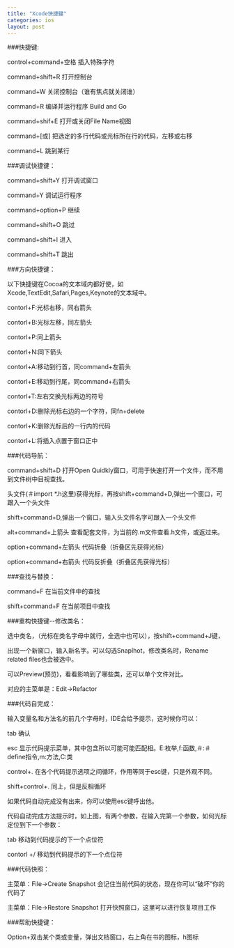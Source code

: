 ```yaml
---
title: "Xcode快捷鍵"
categories: ios
layout: post
---
```


###快捷键:

control+command+空格  插入特殊字符

command+shift+R     打开控制台

command+W             关闭控制台（谁有焦点就关闭谁）

command+R              编译并运行程序 Build and Go

command+shif+E      打开或关闭File Name视图

command+[或]          把选定的多行代码或光标所在行的代码，左移或右移

command+L              跳到某行

 

###调试快捷键：

command+shift+Y     打开调试窗口

command+Y                   调试运行程序

command+option+P      继续

command+shift+O        跳过

command+shift+I         进入

command+shift+T        跳出

 
###方向快捷键：

以下快捷键在Cocoa的文本域内都好使，如Xcode,TextEdit,Safari,Pages,Keynote的文本域中。

contorl+F:光标右移，同右箭头

contorl+B:光标左移，同左箭头

contorl+P:同上箭头

contorl+N:同下箭头

contorl+A:移动到行首，同command+左箭头

contorl+E:移动到行尾，同command+右箭头

contorl+T:左右交换光标两边的符号

contorl+D:删除光标右边的一个字符，同fn+delete

contorl+K:删除光标后的一行内的代码

contorl+L:将插入点置于窗口正中

 

###代码导航：

command+shift+D  打开Open Quidkly窗口，可用于快速打开一个文件，而不用到文件树中目视查找。

头文件(＃import *.h这里)获得光标，再按shift+command+D,弹出一个窗口，可跟入一个头文件

shift+command+D,弹出一个窗口，输入头文件名字可跟入一个头文件

alt+command+上箭头  查看配套文件，为当前的.m文件查看.h文件，或返过来。

option+command+左箭头  代码折叠（折叠区先获得光标）

option+command+右箭头  代码反折叠（折叠区先获得光标）


###查找与替换：

command+F              在当前文件中的查找

shift+command+F     在当前项目中查找

###重构快捷键--修改类名：

选中类名，（光标在类名字母中就行，全选中也可以），按shift+command+J键，

出现一个新窗口，输入新名字。可以勾选Snaplhot，修改类名时，Rename related files也会被选中。

可以Preview(预览)，看看影响到了哪些类，还可以单个文件对比。

对应的主菜单是：Edit->Refactor


###代码自完成：

输入变量名和方法名的前几个字母时，IDE会给予提示，这时候你可以：

tab 确认

esc 显示代码提示菜单，其中包含所以可能可能匹配相。E:枚举,f:函数,＃:＃define指令,m:方法,C:类

control+.    在各个代码提示选项之间循环，作用等同于esc键，只是外观不同。

shift+control+. 同上，但是反相循环


如果代码自动完成没有出来，你可以使用esc键呼出他。


代码自动完成方法提示时，如上图，有两个参数，在输入完第一个参数，如何光标定位到下一个参数：

tab               移动到代码提示的下一个点位符

contorl +/     移动到代码提示的下一个点位符


###代码快照：

主菜单：File->Create Snapshot 会记住当前代码的状态，现在你可以“破坏”你的代码了

主菜单：File->Restore Snapshot 打开快照窗口，这里可以进行恢复项目工作

 

###帮助快捷键：

Option+双击某个类或变量，弹出文档窗口，右上角在书的图标，h图标
